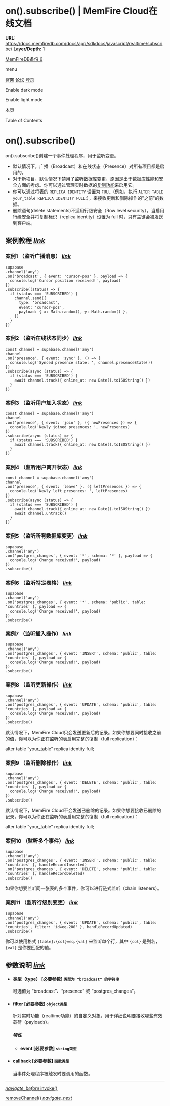 # on().subscribe() | MemFire Cloud在线文档

**URL:** https://docs.memfiredb.com/docs/app/sdkdocs/javascript/realtime/subscribe/
**Layer/Depth:** 1

[MemFireDB备份 6](/)

menu

[官网](https://memfiredb.com/)
[论坛](https://community.memfiredb.com/)
[登录](https://cloud.memfiredb.com/auth/login)

Enable dark mode

Enable light mode

本页

Table of Contents

# on().subscribe()

on().subscribe()创建一个事件处理程序，用于监听变更。

* 默认情况下，广播（Broadcast）和在线状态（Presence）对所有项目都是启用的。
* 对于新项目，默认情况下禁用了监听数据库变更，原因是出于数据库性能和安全方面的考虑。你可以通过管理实时数据的[复制功能](/docs/app/development_guide/api/api/#managing-realtime)来启用它。
* 你可以通过将表的 `REPLICA IDENTITY` 设置为 `FULL`（例如，执行 `ALTER TABLE your_table REPLICA IDENTITY FULL`;），来接收更新和删除操作的"之前"的数据。
* 删除语句(delete statements)不适用行级安全（Row level security）。当启用行级安全并将复制标识（replica identity）设置为 full 时，只有主键会被发送到客户端。

## 案例教程 [*link*](#%e6%a1%88%e4%be%8b%e6%95%99%e7%a8%8b)

### 案例1 （监听广播消息） [*link*](#%e6%a1%88%e4%be%8b1-%e7%9b%91%e5%90%ac%e5%b9%bf%e6%92%ad%e6%b6%88%e6%81%af)

```
supabase
.channel('any')
.on('broadcast', { event: 'cursor-pos' }, payload => {
  console.log('Cursor position received!', payload)
})
.subscribe((status) => {
  if (status === 'SUBSCRIBED') {
    channel.send({
      type: 'broadcast',
      event: 'cursor-pos',
      payload: { x: Math.random(), y: Math.random() },
    })
  }
})
```

### 案例2 （监听在线状态同步） [*link*](#%e6%a1%88%e4%be%8b2-%e7%9b%91%e5%90%ac%e5%9c%a8%e7%ba%bf%e7%8a%b6%e6%80%81%e5%90%8c%e6%ad%a5)

```
const channel = supabase.channel('any')
channel
.on('presence', { event: 'sync' }, () => {
  console.log('Synced presence state: ', channel.presenceState())
})
.subscribe(async (status) => {
  if (status === 'SUBSCRIBED') {
    await channel.track({ online_at: new Date().toISOString() })
  }
})
```

### 案例3 （监听用户加入状态） [*link*](#%e6%a1%88%e4%be%8b3-%e7%9b%91%e5%90%ac%e7%94%a8%e6%88%b7%e5%8a%a0%e5%85%a5%e7%8a%b6%e6%80%81)

```
const channel = supabase.channel('any')
channel
.on('presence', { event: 'join' }, ({ newPresences }) => {
  console.log('Newly joined presences: ', newPresences)
})
.subscribe(async (status) => {
  if (status === 'SUBSCRIBED') {
    await channel.track({ online_at: new Date().toISOString() })
  }
})
```

### 案例4 （监听用户离开状态） [*link*](#%e6%a1%88%e4%be%8b4-%e7%9b%91%e5%90%ac%e7%94%a8%e6%88%b7%e7%a6%bb%e5%bc%80%e7%8a%b6%e6%80%81)

```
const channel = supabase.channel('any')
channel
.on('presence', { event: 'leave' }, ({ leftPresences }) => {
  console.log('Newly left presences: ', leftPresences)
})
.subscribe(async (status) => {
  if (status === 'SUBSCRIBED') {
    await channel.track({ online_at: new Date().toISOString() })
    await channel.untrack()
  }
})
```

### 案例5 （监听所有数据库变更） [*link*](#%e6%a1%88%e4%be%8b5-%e7%9b%91%e5%90%ac%e6%89%80%e6%9c%89%e6%95%b0%e6%8d%ae%e5%ba%93%e5%8f%98%e6%9b%b4)

```
supabase
.channel('any')
.on('postgres_changes', { event: '*', schema: '*' }, payload => {
  console.log('Change received!', payload)
})
.subscribe()
```

### 案例6 （监听特定表格） [*link*](#%e6%a1%88%e4%be%8b6-%e7%9b%91%e5%90%ac%e7%89%b9%e5%ae%9a%e8%a1%a8%e6%a0%bc)

```
supabase
.channel('any')
.on('postgres_changes', { event: '*', schema: 'public', table: 'countries' }, payload => {
  console.log('Change received!', payload)
})
.subscribe()
```

### 案例7 （监听插入操作） [*link*](#%e6%a1%88%e4%be%8b7-%e7%9b%91%e5%90%ac%e6%8f%92%e5%85%a5%e6%93%8d%e4%bd%9c)

```
supabase
.channel('any')
.on('postgres_changes', { event: 'INSERT', schema: 'public', table: 'countries' }, payload => {
  console.log('Change received!', payload)
})
.subscribe()
```

### 案例8 （监听更新操作） [*link*](#%e6%a1%88%e4%be%8b8-%e7%9b%91%e5%90%ac%e6%9b%b4%e6%96%b0%e6%93%8d%e4%bd%9c)

```
supabase
.channel('any')
.on('postgres_changes', { event: 'UPDATE', schema: 'public', table: 'countries' }, payload => {
  console.log('Change received!', payload)
})
.subscribe()
```

默认情况下，MemFire Cloud只会发送更新后的记录。如果你想要同时接收之前的值，你可以为你正在监听的表启用完整的复制（full replication）：

alter table “your\_table” replica identity full;

### 案例9 （监听删除操作） [*link*](#%e6%a1%88%e4%be%8b9-%e7%9b%91%e5%90%ac%e5%88%a0%e9%99%a4%e6%93%8d%e4%bd%9c)

```
supabase
.channel('any')
.on('postgres_changes', { event: 'DELETE', schema: 'public', table: 'countries' }, payload => {
  console.log('Change received!', payload)
})
.subscribe()
```

默认情况下，MemFire Cloud不会发送已删除的记录。如果你想要接收已删除的记录，你可以为你正在监听的表启用完整的复制（full replication）：

alter table “your\_table” replica identity full;

### 案例10 （监听多个事件） [*link*](#%e6%a1%88%e4%be%8b10-%e7%9b%91%e5%90%ac%e5%a4%9a%e4%b8%aa%e4%ba%8b%e4%bb%b6)

```
supabase
.channel('any')
.on('postgres_changes', { event: 'INSERT', schema: 'public', table: 'countries' }, handleRecordInserted)
.on('postgres_changes', { event: 'DELETE', schema: 'public', table: 'countries' }, handleRecordDeleted)
.subscribe()
```

如果你想要监听同一张表的多个事件，你可以进行链式监听（chain listeners）。

### 案例11 （监听行级别变更） [*link*](#%e6%a1%88%e4%be%8b11-%e7%9b%91%e5%90%ac%e8%a1%8c%e7%ba%a7%e5%88%ab%e5%8f%98%e6%9b%b4)

```
supabase
.channel('any')
.on('postgres_changes', { event: 'UPDATE', schema: 'public', table: 'countries', filter: 'id=eq.200' }, handleRecordUpdated)
.subscribe()
```

你可以使用格式 `{table}:{col}=eq.{val}` 来监听单个行，其中 `{col}` 是列名，`{val}` 是你要匹配的值。

## 参数说明 [*link*](#%e5%8f%82%e6%95%b0%e8%af%b4%e6%98%8e)

* #### 类型（type） [必要参数] `类型为 "broadcast" 的字符串`

  可选值为 “broadcast”、“presence” 或 “postgres\_changes”。
* #### filter [必要参数] `object类型`

  针对实时功能（realtime功能）的自定义对象，用于详细说明要接收哪些有效载荷（payloads）。

  ##### 特性

  + #### event [必要参数] `string类型`
* #### callback [必要参数] `函数类型`

  当事件处理程序被触发时要调用的函数。

---

[*navigate\_before* invoke()](/docs/app/sdkdocs/javascript/function/invoke/)

[removeChannel() *navigate\_next*](/docs/app/sdkdocs/javascript/realtime/removechannel/)